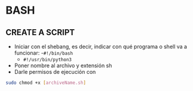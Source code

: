 
# BASH

## CREATE A SCRIPT
- Iniciar con el shebang, es decir, indicar con qué programa o shell va a funcionar:
    -`#!/bin/bash`
    - `#!/usr/bin/python3`
- Poner nombre al archivo y extensión sh
- Darle permisos de ejecución con
```bash
sudo chmod +x [archiveName.sh]
```

